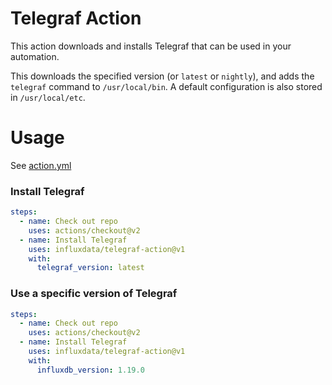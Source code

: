 # Telegraf Action

This action downloads and installs Telegraf that can be used in your automation.

This downloads the specified version (or `latest` or `nightly`), and adds the `telegraf` command to `/usr/local/bin`. A default configuration is also stored in `/usr/local/etc`.

# Usage

See [action.yml](action.yml)

### Install Telegraf
```yaml
steps:
  - name: Check out repo
    uses: actions/checkout@v2
  - name: Install Telegraf
    uses: influxdata/telegraf-action@v1
    with:
      telegraf_version: latest
```

### Use a specific version of Telegraf
```yaml
steps:
  - name: Check out repo
    uses: actions/checkout@v2
  - name: Install Telegraf
    uses: influxdata/telegraf-action@v1
    with:
      influxdb_version: 1.19.0
```